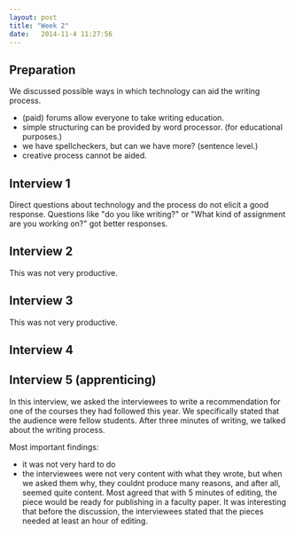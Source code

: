 ```yaml
---
layout: post
title: "Week 2"
date:   2014-11-4 11:27:56
---
```


## Preparation
We discussed possible ways in which technology can aid the writing process. 
- (paid) forums allow everyone to take writing education.
- simple structuring can be provided by word processor. (for educational
  purposes.)
- we have spellcheckers, but can we have more? (sentence level.)
- creative process cannot be aided.

## Interview 1
Direct questions about technology and the process do not elicit a good
response. Questions like "do you like writing?" or "What kind of assignment
are you working on?" got better responses.

## Interview 2
This was not very productive.

## Interview 3
This was not very productive.

## Interview 4

## Interview 5 (apprenticing)
In this interview, we asked the interviewees to write a recommendation for one of
the courses they had followed this year. We specifically stated that the
audience were fellow students. After three minutes of writing, we talked about
the writing process.

Most important findings:
- it was not very hard to do
- the interviewees were not very content with what they wrote, but when we asked
  them why, they couldnt produce many reasons, and after all, seemed quite
  content. Most agreed that with 5 minutes of editing, the piece would be ready
  for publishing in a faculty paper. It was interesting that before the
  discussion, the interviewees stated that the pieces needed at least an hour of
  editing.

